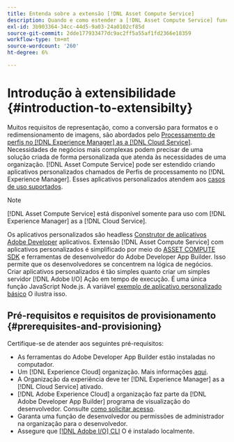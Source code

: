 ```yaml
---
title: Entenda sobre a extensão [!DNL Asset Compute Service]
description: Quando e como estender a [!DNL Asset Compute Service] funcionalidade para fazer o processamento de ativos personalizados.
exl-id: 3b903364-34cc-44d5-9a03-24a0102cf85d
source-git-commit: 2dde177933477dc9ac2ff5a55af1fd2366e18359
workflow-type: tm+mt
source-wordcount: '260'
ht-degree: 6%

---
```


# Introdução à extensibilidade {#introduction-to-extensibilty}

Muitos requisitos de representação, como a conversão para formatos e o redimensionamento de imagens, são abordados pelo [Processamento de perfis no [!DNL Experience Manager] as a [!DNL Cloud Service]](https://experienceleague.adobe.com/docs/experience-manager-cloud-service/assets/asset-microservices-overview.html?lang=pt-BR). Necessidades de negócios mais complexas podem precisar de uma solução criada de forma personalizada que atenda às necessidades de uma organização. [!DNL Asset Compute Service] pode ser estendido criando aplicativos personalizados chamados de Perfis de processamento no [!DNL Experience Manager]. Esses aplicativos personalizados atendem aos [casos de uso suportados](https://experienceleague.adobe.com/docs/experience-manager-cloud-service/assets/manage/asset-microservices-configure-and-use.html?lang=pt-BR).

>[!NOTE]
>
>[!DNL Asset Compute Service] está disponível somente para uso com [!DNL Experience Manager] as a [!DNL Cloud Service].

Os aplicativos personalizados são headless [Construtor de aplicativos Adobe Developer](https://github.com/AdobeDocs/app-builder) aplicativos. Extensão [!DNL Asset Compute Service] com aplicativos personalizados é simplificado por meio do [ASSET COMPUTE SDK](https://github.com/adobe/asset-compute-sdk) e ferramentas de desenvolvedor do Adobe Developer App Builder. Isso permite que os desenvolvedores se concentrem na lógica de negócios. Criar aplicativos personalizados é tão simples quanto criar um simples servidor [!DNL Adobe I/O] Ação em tempo de execução. É uma única função JavaScript Node.js. A variável [exemplo de aplicativo personalizado básico](https://github.com/adobe/asset-compute-example-workers/blob/master/projects/worker-basic/worker-basic.js) O ilustra isso.

## Pré-requisitos e requisitos de provisionamento {#prerequisites-and-provisioning}

Certifique-se de atender aos seguintes pré-requisitos:

* As ferramentas do Adobe Developer App Builder estão instaladas no computador.
* Um [!DNL Experience Cloud] organização. Mais informações [aqui](https://developer.adobe.com/app-builder/docs/getting_started/#acquire-access-and-credentials).
* A Organização da experiência deve ter [!DNL Experience Manager] as a [!DNL Cloud Service] ativado.
* [!DNL Adobe Experience Cloud] a organização faz parte da [!DNL Adobe Developer App Builder] programa de visualização do desenvolvedor. Consulte [como solicitar acesso](https://developer.adobe.com/app-builder/docs/overview/getting_access).
* Garanta uma função de desenvolvedor ou permissões de administrador na organização para o desenvolvedor.
* Assegure que [[!DNL Adobe I/O] CLI](https://github.com/adobe/aio-cli) O é instalado localmente.

<!-- TBD for later:

* What all accesses and licenses are required?
* What all permissions are required to create, debug, and deploy custom applications?
* How do developers get access and provision the required apps?
* What is repository management?
* Anything on security and data transfer?
* What about handling personal or sensitive information?
* Custom application SLA is dependent on SLAs of various services it depends on.
* Document how the devs can get to know the KPIs of their custom applications. The KPIs are dependent on the performance at Adobe's side, amongst other things.
-->
